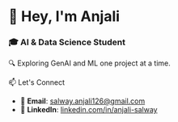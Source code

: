 # 👋 Hey, I'm Anjali 

### 🎓 AI & Data Science Student 
🔍 Exploring GenAI and ML one project at a time.



📫 Let's Connect

- 📧 **Email**: [salway.anjali126@gmail.com](mailto:salway.anjali126@gmail.com)  
- 🔗 **LinkedIn**: [linkedin.com/in/anjali-salway](https://linkedin.com/in/anjali-salway) 
